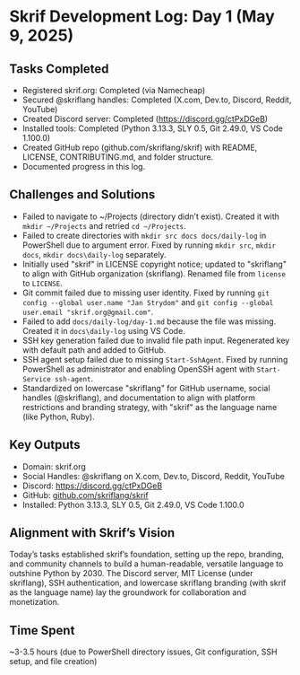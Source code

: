 # Skrif Development Log: Day 1 (May 9, 2025)

## Tasks Completed
- Registered skrif.org: Completed (via Namecheap)
- Secured @skriflang handles: Completed (X.com, Dev.to, Discord, Reddit, YouTube)
- Created Discord server: Completed (https://discord.gg/ctPxDGeB)
- Installed tools: Completed (Python 3.13.3, SLY 0.5, Git 2.49.0, VS Code 1.100.0)
- Created GitHub repo (github.com/skriflang/skrif) with README, LICENSE, CONTRIBUTING.md, and folder structure.
- Documented progress in this log.

## Challenges and Solutions
- Failed to navigate to ~/Projects (directory didn’t exist). Created it with `mkdir ~/Projects` and retried `cd ~/Projects`.
- Failed to create directories with `mkdir src docs docs/daily-log` in PowerShell due to argument error. Fixed by running `mkdir src`, `mkdir docs`, `mkdir docs\daily-log` separately.
- Initially used "skrif" in LICENSE copyright notice; updated to "skriflang" to align with GitHub organization (skriflang). Renamed file from `license` to `LICENSE`.
- Git commit failed due to missing user identity. Fixed by running `git config --global user.name "Jan Strydom"` and `git config --global user.email "skrif.org@gmail.com"`.
- Failed to add `docs/daily-log/day-1.md` because the file was missing. Created it in `docs\daily-log` using VS Code.
- SSH key generation failed due to invalid file path input. Regenerated key with default path and added to GitHub.
- SSH agent setup failed due to missing `Start-SshAgent`. Fixed by running PowerShell as administrator and enabling OpenSSH agent with `Start-Service ssh-agent`.
- Standardized on lowercase "skriflang" for GitHub username, social handles (@skriflang), and documentation to align with platform restrictions and branding strategy, with "skrif" as the language name (like Python, Ruby).

## Key Outputs
- Domain: skrif.org
- Social Handles: @skriflang on X.com, Dev.to, Discord, Reddit, YouTube
- Discord: https://discord.gg/ctPxDGeB
- GitHub: [github.com/skriflang/skrif](https://github.com/skriflang/skrif)
- Installed: Python 3.13.3, SLY 0.5, Git 2.49.0, VS Code 1.100.0

## Alignment with Skrif’s Vision
Today’s tasks established skrif’s foundation, setting up the repo, branding, and community channels to build a human-readable, versatile language to outshine Python by 2030. The Discord server, MIT License (under skriflang), SSH authentication, and lowercase skriflang branding (with skrif as the language name) lay the groundwork for collaboration and monetization.

## Time Spent
~3-3.5 hours (due to PowerShell directory issues, Git configuration, SSH setup, and file creation)